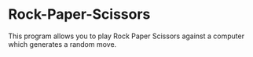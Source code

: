 # Rock-Paper-Scissors
This program allows you to play Rock Paper Scissors against a computer which generates a random move.

